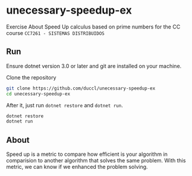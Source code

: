# unecessary-speedup-ex
Exercise About Speed Up calculus based on prime numbers for the CC course `CC7261 - SISTEMAS DISTRIBUIDOS`

## Run
Ensure dotnet version 3.0 or later and git are installed on your machine.

Clone the repository
```bash
git clone https://github.com/duccl/unecessary-speedup-ex
cd unecessary-speedup-ex
```

After it, just run `dotnet restore` and `dotnet run`.
```bash
dotnet restore 
dotnet run
```

## About
Speed up is a metric to compare how efficient is your algorithm in comparision to another algorithm that solves the same problem.
With this metric, we can know if we enhanced the problem solving.
